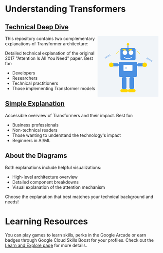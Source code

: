 # Understanding Transformers

## [Technical Deep Dive](https://github.com/ashleysally00/transformers-and-attention/blob/main/attention-is-all.md)

<img src="https://raw.githubusercontent.com/ashleysally00/transformers-and-attention/main/blue-transformer.svg" alt="Cute Transformer Robot" align="right" width="200"/>

This repository contains two complementary explanations of Transformer architecture:

Detailed technical explanation of the original 2017 "Attention Is All You Need" paper. Best for:

- Developers
- Researchers
- Technical practitioners
- Those implementing Transformer models

## [Simple Explanation](https://github.com/ashleysally00/transformers-and-attention/blob/main/transformers.md)

Accessible overview of Transformers and their impact. Best for:

- Business professionals
- Non-technical readers
- Those wanting to understand the technology's impact
- Beginners in AI/ML

## About the Diagrams

Both explanations include helpful visualizations:

- High-level architecture overview
- Detailed component breakdowns
- Visual explanation of the attention mechanism

Choose the explanation that best matches your technical background and needs!

# Learning Resources

You can play games to learn skills, perks in the Google Arcade or earn badges through Google Cloud Skills Boost for your profiles.
Check out the [Learn and Explore page](https://github.com/ashleysally00/transformers-and-attention/blob/main/learn-and-explore.md) for more details.

